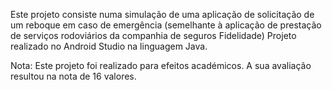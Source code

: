 Este projeto consiste numa simulação de uma aplicação de solicitação de um reboque em caso de emergência (semelhante à aplicação de prestação de serviços rodoviários da companhia de seguros Fidelidade)
Projeto realizado no Android Studio na linguagem Java.

Nota: Este projeto foi realizado para efeitos académicos. A sua avaliação resultou na nota de 16 valores.

